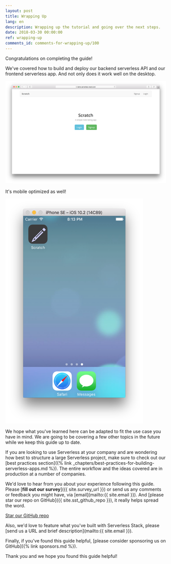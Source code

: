 ```yaml
---
layout: post
title: Wrapping Up
lang: en
description: Wrapping up the tutorial and going over the next steps.
date: 2018-03-30 00:00:00
ref: wrapping-up
comments_id: comments-for-wrapping-up/100
---
```


Congratulations on completing the guide!

We've covered how to build and deploy our backend serverless API and our frontend serverless app. And not only does it work well on the desktop.

![App update live screenshot](/assets/app-update-live.png)

It's mobile optimized as well!

<img alt="Mobile app homescreen screenshot" src="/assets/mobile-app-homescreen.png" width="432" />

We hope what you've learned here can be adapted to fit the use case you have in mind. We are going to be covering a few other topics in the future while we keep this guide up to date.

If you are looking to use Serverless at your company and are wondering how best to structure a large Serverless project, make sure to check out our [best practices section]({% link _chapters/best-practices-for-building-serverless-apps.md %}). The entire workflow and the ideas covered are in production at a number of companies.

We'd love to hear from you about your experience following this guide. Please [**fill out our survey**]({{ site.survey_url }}) or send us any comments or feedback you might have, via [email](mailto:{{ site.email }}). And [please star our repo on GitHub]({{ site.sst_github_repo }}), it really helps spread the word.

<a class="button contact" href="{{ site.sst_github_repo }}" target="_blank">Star our GitHub repo</a>

Also, we'd love to feature what you've built with Serverless Stack, please [send us a URL and brief description](mailto:{{ site.email }}).

Finally, if you've found this guide helpful, [please consider sponsoring us on GitHub]({% link sponsors.md %}).

Thank you and we hope you found this guide helpful!

